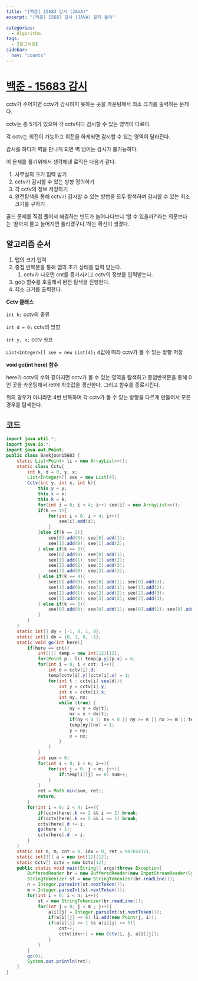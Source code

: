 ```yaml
---
title: "[백준] 15683 감시 (JAVA)"
excerpt: "[백준] 15683 감시 (JAVA) 문제 풀이"

categories:
  - Algorithm
tags:
  - [알고리즘]
sidebar:
  nav: "counts"
---
```


# [백준 - 15683 감시](https://www.acmicpc.net/problem/15683)

cctv가 주어지면 cctv가 감시하지 못하는 곳을 카운팅해서 최소 크기를 출력하는 문제다.

cctv는 총 5개가 있으며 각 cctv마다 감시할 수 있는 영역이 다르다.

각 cctv는 회전이 가능하고 회전을 하게되면 감시할 수 있는 영역이 달라진다.

감시를 하다가 벽을 만나게 되면 벽 넘어는 감시가 불가능하다.

이 문제를 풀기위해서 생각해낸 로직은 다음과 같다.

1. 사무실의 크기 입력 받기
2. cctv가 감시할 수 있는 방향 정의하기
3. 각 cctv의 정보 저장하기
4. 완전탐색을 통해 cctv가 감시할 수 있는 방법을 모두 탐색하며 감시할 수 있는 최소 크기를 구하기

골드 문제를 직접 풀어서 해결하는 빈도가 늘어나다보니 ‘할 수 있을까?’라는 의문보다는 ‘끝까지 물고 늘어지면 풀리겠구나.’하는 확신이 생겼다.

## 알고리즘 순서

1. 맵의 크기 입력
2. 중첩 반복문을 통해 맵의 초기 상태를 입력 받는다.
   1. cctv가 나오면 cnt를 증가시키고 cctv의 정보를 입력받는다.
3. go() 함수를 호출해서 완전 탐색을 진행한다.
4. 최소 크기를 출력한다.

**Cctv 클래스**

`int k;` cctv의 종류

`int d = 0;` cctv의 방향

`int y, x;` cctv 좌표

`List<Integer>[] see = new List[4];` d값에 따라 cctv가 볼 수 있는 방향 저장

**void go(int here) 함수**

here가 cctv의 수와 같아지면 cctv가 볼 수 있는 영역을 탐색하고 중첩반복문을 통해 0인 곳을 카운팅해서 ret에 최솟값을 갱신한다. 그리고 함수를 종료시킨다.

위의 경우가 아니라면 4번 반복하며 각 cctv가 볼 수 있는 방향을 다르게 만들어서 모든 경우를 탐색한다.

## 코드

```java
import java.util.*;
import java.io.*;
import java.awt.Point;
public class Baekjoon15683 {
    static List<Point> li = new ArrayList<>();
    static class Cctv{
        int k, d = 0, y, x;
        List<Integer>[] see = new List[4];
        Cctv(int y, int x, int k){
            this.y = y;
            this.x = x;
            this.k = k;
            for(int i = 0; i < 4; i++) see[i] = new ArrayList<>();
            if(k == 1){
                for(int i = 0; i < 4; i++){
                    see[i].add(i);
                }
            }else if(k == 2){
                see[0].add(3); see[0].add(1);
                see[1].add(0); see[1].add(2);
            } else if(k == 3){
                see[0].add(0); see[0].add(1);
                see[1].add(1); see[1].add(2);
                see[2].add(2); see[2].add(3);
                see[3].add(0); see[3].add(3);
            } else if(k == 4){
                see[0].add(0); see[0].add(1); see[0].add(3);
                see[1].add(0); see[1].add(1); see[1].add(2);
                see[2].add(1); see[2].add(2); see[2].add(3);
                see[3].add(0); see[3].add(2); see[3].add(3);
            } else if(k == 5){
                see[0].add(0); see[0].add(1); see[0].add(2); see[0].add(3);
            }
        }
    }
    static int[] dy = {-1, 0, 1, 0};
    static int[] dx = {0, 1, 0, -1};
    static void go(int here){
        if(here == cnt){
            int[][] temp = new int[12][12];
            for(Point p : li) temp[p.y][p.x] = 6;
            for(int i = 0; i < cnt; i++){
                int d = cctv[i].d;
                temp[cctv[i].y][cctv[i].x] = 1;
                for(int t : cctv[i].see[d]){
                    int y = cctv[i].y;
                    int x = cctv[i].x;
                    int ny, nx;
                    while (true) {
                        ny = y + dy[t];
                        nx = x + dx[t];
                        if(ny < 0 || nx < 0 || ny >= n || nx >= m || temp[ny][nx] == 6) break;
                        temp[ny][nx] = 1;
                        y = ny;
                        x = nx;
                    }
                }
            }
            int sum = 0;
            for(int i = 0; i < n; i++){
                for(int j = 0; j < m; j++){
                    if(temp[i][j] == 0) sum++;
                }
            }
            ret = Math.min(sum, ret);
            return;
        }
        for(int i = 0; i < 4; i++){
            if(cctv[here].k == 2 && i == 2) break;
            if(cctv[here].k == 5 && i == 1) break;
            cctv[here].d += i;
            go(here + 1);
            cctv[here].d -= i;
        }
    }
    static int n, m, cnt = 0, idx = 0, ret = 987654321;
    static int[][] a = new int[12][12];
    static Cctv[] cctv = new Cctv[12];
    public static void main(String[] args)throws Exception{
        BufferedReader br = new BufferedReader(new InputStreamReader(System.in));
        StringTokenizer st = new StringTokenizer(br.readLine());
        n = Integer.parseInt(st.nextToken());
        m = Integer.parseInt(st.nextToken());
        for(int i = 0; i < n; i++){
            st = new StringTokenizer(br.readLine());
            for(int j = 0; j < m ; j++){
                a[i][j] = Integer.parseInt(st.nextToken());
                if(a[i][j] == 6) li.add(new Point(j, i));
                if(a[i][j] >= 1 && a[i][j] <= 5){
                    cnt++;
                    cctv[idx++] = new Cctv(i, j, a[i][j]);
                }
            }
        }
        go(0);
        System.out.println(ret);
    }
}
```
